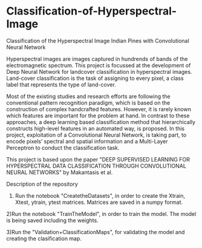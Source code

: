 # Classification-of-Hyperspectral-Image
Classification of the Hyperspectral Image Indian Pines with Convolutional Neural Network

Hyperspectral images are images captured in hundrends of bands of the electromagnetic spectrum. This project is focussed at the development of Deep Neural Network for landcover classification in hyperspectral images. Land-cover classification is the task of assigning to every pixel, a class label that represents the type of land-cover.

Most of the existing studies and research efforts are following the conventional pattern recognition paradigm, which is based on the construction of complex handcrafted features. However, it is rarely known which features are important for the problem at hand. In contrast to these approaches, a deep learning based classification method that hierarchically constructs high-level features in an automated way, is proposed. In this project, exploitation of a Convolutional Neural Network, is taking part, to encode pixels’ spectral and spatial information and a Multi-Layer Perceptron to conduct the classification task.

This project is based upon the paper "DEEP SUPERVISED LEARNING FOR HYPERSPECTRAL DATA CLASSIFICATION
THROUGH CONVOLUTIONAL NEURAL NETWORKS" by Makantasis et al.

Description of the repository

1) Run the notebook "CreatetheDatasets", in order to create the Xtrain, Xtest, ytrain, ytest matrices. Matrices are saved in a numpy format.

2)Run the notebook "TrainTheModel", in order to train the model. The model is being saved including the weights.

3)Run the "Validation+ClassificationMaps", for validating the model and creating the clasification map.
